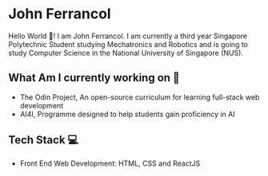 # John Ferrancol 

Hello World 👋! I am John Ferrancol. I am currently a third year Singapore Polytechnic Student studying Mechatronics and Robotics and is going to study Computer Science in the National University of Singapore (NUS). 

## What Am I currently working on 📃
- The Odin Project, An open-source curriculum for learning full-stack web development
- AI4I, Programme designed to help students gain proficiency in AI

## Tech Stack 💻
- Front End Web Development: HTML, CSS and ReactJS



<!--
**JohnFerrancol/JohnFerrancol** is a ✨ _special_ ✨ repository because its `README.md` (this file) appears on your GitHub profile.

Here are some ideas to get you started:

- 🔭 I’m currently working on ...
- 🌱 I’m currently learning ...
- 👯 I’m looking to collaborate on ...
- 🤔 I’m looking for help with ...
- 💬 Ask me about ...
- 📫 How to reach me: ...
- 😄 Pronouns: ...
- ⚡ Fun fact: ...
[[![Anurag's GitHub stats](https://github-readme-stats.vercel.app/api?username=JohnFerrancol)](https://github.com/JohnFerrancol/github-readme-stats)
-->
